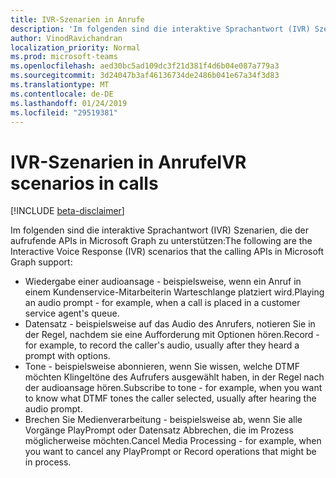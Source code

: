 ```yaml
---
title: IVR-Szenarien in Anrufe
description: 'Im folgenden sind die interaktive Sprachantwort (IVR) Szenarien, die der aufrufende APIs in Microsoft Graph zu unterstützen:'
author: VinodRavichandran
localization_priority: Normal
ms.prod: microsoft-teams
ms.openlocfilehash: aed30bc5ad109dc3f21d381f4d6b04e087a779a3
ms.sourcegitcommit: 3d24047b3af46136734de2486b041e67a34f3d83
ms.translationtype: MT
ms.contentlocale: de-DE
ms.lasthandoff: 01/24/2019
ms.locfileid: "29519381"
---
```

# <a name="ivr-scenarios-in-calls"></a><span data-ttu-id="41cfc-103">IVR-Szenarien in Anrufe</span><span class="sxs-lookup"><span data-stu-id="41cfc-103">IVR scenarios in calls</span></span>

[!INCLUDE [beta-disclaimer](../../includes/beta-disclaimer.md)]

<span data-ttu-id="41cfc-104">Im folgenden sind die interaktive Sprachantwort (IVR) Szenarien, die der aufrufende APIs in Microsoft Graph zu unterstützen:</span><span class="sxs-lookup"><span data-stu-id="41cfc-104">The following are the Interactive Voice Response (IVR) scenarios that the calling APIs in Microsoft Graph support:</span></span>

- <span data-ttu-id="41cfc-105">Wiedergabe einer audioansage - beispielsweise, wenn ein Anruf in einem Kundenservice-Mitarbeiterin Warteschlange platziert wird.</span><span class="sxs-lookup"><span data-stu-id="41cfc-105">Playing an audio prompt - for example, when a call is placed in a customer service agent's queue.</span></span>
- <span data-ttu-id="41cfc-106">Datensatz - beispielsweise auf das Audio des Anrufers, notieren Sie in der Regel, nachdem sie eine Aufforderung mit Optionen hören.</span><span class="sxs-lookup"><span data-stu-id="41cfc-106">Record - for example, to record the caller's audio, usually after they heard a prompt with options.</span></span>
- <span data-ttu-id="41cfc-107">Tone - beispielsweise abonnieren, wenn Sie wissen, welche DTMF möchten Klingeltöne des Aufrufers ausgewählt haben, in der Regel nach der audioansage hören.</span><span class="sxs-lookup"><span data-stu-id="41cfc-107">Subscribe to tone - for example, when you want to know what DTMF tones the caller selected, usually after hearing the audio prompt.</span></span>
- <span data-ttu-id="41cfc-108">Brechen Sie Medienverarbeitung - beispielsweise ab, wenn Sie alle Vorgänge PlayPrompt oder Datensatz Abbrechen, die im Prozess möglicherweise möchten.</span><span class="sxs-lookup"><span data-stu-id="41cfc-108">Cancel Media Processing - for example, when you want to cancel any PlayPrompt or Record operations that might be in process.</span></span>
<!--
{
  "type": "#page.annotation",
  "suppressions": [
    "Error: /api-reference/beta/resources/calls-api-ivr-overview.md:\r\n      Exception processing links.\r\n    System.ArgumentException: Link Definition was null. Link text: !INCLUDE [beta-disclaimer](../../includes/beta-disclaimer.md)\r\n      at ApiDoctor.Validation.DocFile.get_LinkDestinations()\r\n      at ApiDoctor.Validation.DocSet.ValidateLinks(Boolean includeWarnings, String[] relativePathForFiles, IssueLogger issues, Boolean requireFilenameCaseMatch, Boolean printOrphanedFiles)"
  ]
}
-->
